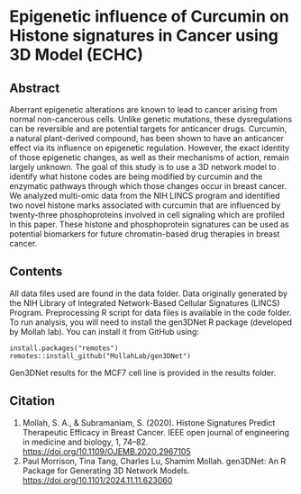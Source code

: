 # Epigenetic influence of Curcumin on Histone signatures in Cancer using 3D Model (ECHC)
## Abstract
Aberrant epigenetic alterations are known to lead to cancer arising from normal non-cancerous cells. Unlike genetic mutations, these dysregulations can be reversible and are potential targets for anticancer drugs. Curcumin, a natural plant-derived compound, has been shown to have an anticancer effect via its influence on epigenetic regulation. However, the exact identity of those epigenetic changes, as well as their mechanisms of action, remain largely unknown. The goal of this study is to use a 3D network model to identify what histone codes are being modified by curcumin and the enzymatic pathways through which those changes occur in breast cancer. We analyzed multi-omic data from the NIH LINCS program and identified two novel histone marks associated with curcumin that are influenced by twenty-three phosphoproteins involved in cell signaling which are profiled in this paper. These histone and phosphoprotein signatures can be used as potential biomarkers for future chromatin-based drug therapies in breast cancer.
## Contents
All data files used are found in the data folder. Data originally generated by the NIH Library of Integrated Network-Based Cellular Signatures (LINCS) Program.
Preprocessing R script for data files is available in the code folder.
To run analysis, you will need to install the gen3DNet R package (developed by Mollah lab). You can install it from GitHub using:
```
install.packages("remotes")
remotes::install_github("MollahLab/gen3DNet")
```
Gen3DNet results for the MCF7 cell line is provided in the results folder.
## Citation
1. Mollah, S. A., & Subramaniam, S. (2020). Histone Signatures Predict Therapeutic Efficacy in Breast Cancer. IEEE open journal of engineering in medicine and biology, 1, 74–82. https://doi.org/10.1109/OJEMB.2020.2967105
2. Paul Morrison, Tina Tang, Charles Lu, Shamim Mollah. gen3DNet: An R Package for Generating 3D Network Models. https://doi.org/10.1101/2024.11.11.623060

